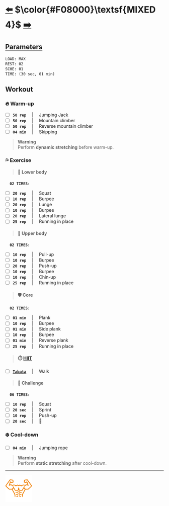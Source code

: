 # [:arrow_left:][prev] $\color{#F08000}\textsf{MIXED 4}$ [:arrow_right:][next]

## [Parameters]

```text
LOAD: MAX
REST: 02
SCHE: 01
TIME: (30 sec, 01 min)
```

## Workout

### :fire: Warm-up

+ [ ] **`50 rep`** &emsp;\|&emsp; Jumping Jack
+ [ ] **`50 rep`** &emsp;\|&emsp; Mountain climber
+ [ ] **`50 rep`** &emsp;\|&emsp; Reverse mountain climber
+ [ ] **`04 min`** &emsp;\|&emsp; Skipping

> **Warning**  
> Perform **dynamic stretching** before warm-up\.

### :sweat_drops: Exercise

> #### :leg: Lower body

&emsp;**`02 TIMES:`**

+ [ ] **`20 rep`** &emsp;\|&emsp; Squat
+ [ ] **`10 rep`** &emsp;\|&emsp; Burpee
+ [ ] **`20 rep`** &emsp;\|&emsp; Lunge
+ [ ] **`10 rep`** &emsp;\|&emsp; Burpee
+ [ ] **`20 rep`** &emsp;\|&emsp; Lateral lunge
+ [ ] **`25 rep`** &emsp;\|&emsp; Running in place

> #### :muscle: Upper body

&emsp;**`02 TIMES:`**

+ [ ] **`10 rep`** &emsp;\|&emsp; Pull-up
+ [ ] **`10 rep`** &emsp;\|&emsp; Burpee
+ [ ] **`20 rep`** &emsp;\|&emsp; Push-up
+ [ ] **`10 rep`** &emsp;\|&emsp; Burpee
+ [ ] **`10 rep`** &emsp;\|&emsp; Chin-up
+ [ ] **`25 rep`** &emsp;\|&emsp; Running in place

> #### :shield: Core

&emsp;**`02 TIMES:`**

+ [ ] **`01 min`** &emsp;\|&emsp; Plank
+ [ ] **`10 rep`** &emsp;\|&emsp; Burpee
+ [ ] **`01 min`** &emsp;\|&emsp; Side plank
+ [ ] **`10 rep`** &emsp;\|&emsp; Burpee
+ [ ] **`01 min`** &emsp;\|&emsp; Reverse plank
+ [ ] **`25 rep`** &emsp;\|&emsp; Running in place

> #### :stopwatch: [HIIT][h]

+ [ ] [**`Tabata`**][t] &emsp;\|&emsp; Walk

> #### :triangular_flag_on_post: Challenge

&emsp;**`06 TIMES:`**

+ [ ] **`10 rep`** &emsp;\|&emsp; Squat
+ [ ] **`20 sec`** &emsp;\|&emsp; Sprint
+ [ ] **`10 rep`** &emsp;\|&emsp; Push-up
+ [ ] **`20 sec`** &emsp;\|&emsp; :palm_tree:

### :snowflake: Cool-down

+ [ ] **`04 min`** &emsp;\|&emsp; Jumping rope

> **Warning**  
> Perform **static stretching** after cool-down\.

---

[![abs](../icons/six_pack_little.svg)](../training-1.md "Training 1")

<!-- predefined -->
[next]: rest.md "🌴"
[prev]: mixed-3.md "Mixed 3 module"

<!-- glossary -->
[h]: ../../glossary.md#h "H"
[t]: ../../glossary.md#t "T"

<!-- named -->
[parameters]: ../training-1.md#parameters "Parameters"
